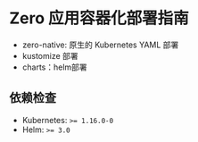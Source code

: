 # Zero 应用容器化部署指南

- zero-native: 原生的 Kubernetes YAML 部署
- kustomize 部署
- charts：helm部署

## 依赖检查

- Kubernetes: `>= 1.16.0-0`
- Helm: `>= 3.0`
